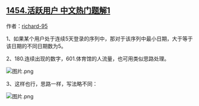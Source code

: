 ## [1454.活跃用户 中文热门题解1](https://leetcode.cn/problems/active-users/solutions/100000/can-kao-dai-ma-by-richard-95-25)

作者：[richard-95](https://leetcode.cn/u/richard-95)

1、如果某个用户处于连续5天登录的序列中，那对于该序列中最小日期，大于等于该日期的不同日期数为5。
2、180.连续出现的数字，601.体育馆的人流量，也可用类似思路处理。
![图片.png](https://pic.leetcode-cn.com/f5694c2acc02bd4216310510aa0bb9a23b6096559b5902934c8c00682a1d2ed0-%E5%9B%BE%E7%89%87.png)
3、这样也行，思路一样，写法略不同：
![图片.png](https://pic.leetcode-cn.com/8d5f505f825ca271633048ac84267d1cb31cac096babc1b20f34b5c8908c1e00-%E5%9B%BE%E7%89%87.png)




